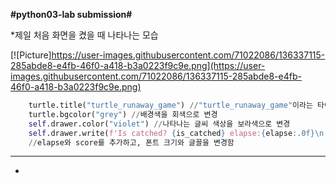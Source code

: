 __#python03-lab submission#__

*제일 처음 화면을 켰을 때 나타나는 모습
  

[![Picture]https://user-images.githubusercontent.com/71022086/136337115-285abde8-e4fb-46f0-a418-b3a0223f9c9e.png](https://user-images.githubusercontent.com/71022086/136337115-285abde8-e4fb-46f0-a418-b3a0223f9c9e.png)

```python
    turtle.title("turtle_runaway_game") //"turtle_runaway_game"이라는 타이틀을 달아줌
    turtle.bgcolor("grey") //배경색을 회색으로 변경
    self.drawer.color("violet") //나타나는 글씨 색상을 보라색으로 변경
    self.drawer.write(f'Is catched? {is_catched} elapse:{elapse:.0f}\n score: {self.score}',font=("Times New Roman",15,"normal"))
    //elapse와 score를 추가하고, 폰트 크기와 글꼴을 변경함
 ```
    
*************************************************************


*
